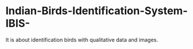 # Indian-Birds-Identification-System-IBIS-
It is about identification birds with qualitative data and images.
